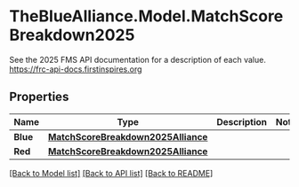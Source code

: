 # TheBlueAlliance.Model.MatchScoreBreakdown2025
See the 2025 FMS API documentation for a description of each value. https://frc-api-docs.firstinspires.org

## Properties

Name | Type | Description | Notes
------------ | ------------- | ------------- | -------------
**Blue** | [**MatchScoreBreakdown2025Alliance**](MatchScoreBreakdown2025Alliance.md) |  | 
**Red** | [**MatchScoreBreakdown2025Alliance**](MatchScoreBreakdown2025Alliance.md) |  | 

[[Back to Model list]](../../README.md#documentation-for-models) [[Back to API list]](../../README.md#documentation-for-api-endpoints) [[Back to README]](../../README.md)

